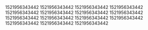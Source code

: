 1521956343442
1521956343442
1521956343442
1521956343442
1521956343442
1521956343442
1521956343442
1521956343442
1521956343442
1521956343442
1521956343442
1521956343442
1521956343442
1521956343442
1521956343442